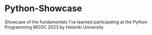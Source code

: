 # Python-Showcase
Showcase of the fundamentals I've learned participating at the Python Programming MOOC 2023 by Helsinki University
